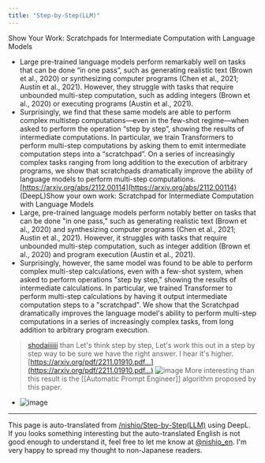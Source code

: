 ```yaml
---
title: "Step-by-Step(LLM)"
---
```


Show Your Work: Scratchpads for Intermediate Computation with Language Models
- Large pre-trained language models perform remarkably well on tasks that can be done “in one pass”, such as generating realistic text (Brown et al., 2020) or synthesizing computer programs (Chen et al., 2021; Austin et al., 2021). However, they struggle with tasks that require unbounded multi-step computation, such as adding integers (Brown et al., 2020) or executing programs (Austin et al., 2021).
- Surprisingly, we find that these same models are able to perform complex multistep computations—even in the few-shot regime—when asked to perform the operation “step by step”, showing the results of intermediate computations. In particular, we train Transformers to perform multi-step computations by asking them to emit intermediate computation steps into a “scratchpad”. On a series of increasingly complex tasks ranging from long addition to the execution of arbitrary programs, we show that scratchpads dramatically improve the ability of language models to perform multi-step computations.
[https://arxiv.org/abs/2112.00114](https://arxiv.org/abs/2112.00114)
(DeepL)Show your own work: Scratchpad for Intermediate Computation with Language Models
- Large, pre-trained language models perform notably better on tasks that can be done "in one pass," such as generating realistic text (Brown et al., 2020) and synthesizing computer programs (Chen et al., 2021; Austin et al., 2021). However, it struggles with tasks that require unbounded multi-step computation, such as integer addition (Brown et al., 2020) and program execution (Austin et al., 2021).
- Surprisingly, however, the same model was found to be able to perform complex multi-step calculations, even with a few-shot system, when asked to perform operations "step by step," showing the results of intermediate calculations. In particular, we trained Transformer to perform multi-step calculations by having it output intermediate computation steps to a "scratchpad". We show that the Scratchpad dramatically improves the language model's ability to perform multi-step computations in a series of increasingly complex tasks, from long addition to arbitrary program execution.


> [shodaiiiiii](https://twitter.com/shodaiiiiii/status/1637746876568174593/photo/1) than Let's think step by step, Let's work this out in a step by step way to be sure we have the right answer. I hear it's higher.
>  [https://arxiv.org/pdf/2211.01910.pdf…](https://arxiv.org/pdf/2211.01910.pdf…)
>  ![image](https://pbs.twimg.com/media/FrpxrA0aUAInCZv?format=png&name=small#.png)
More interesting than this result is the [[Automatic Prompt Engineer]] algorithm proposed by this paper.
- ![image](https://gyazo.com/c97ab673c62584d8f95261439818f1b4/thumb/1000)

---
This page is auto-translated from [/nishio/Step-by-Step(LLM)](https://scrapbox.io/nishio/Step-by-Step(LLM)) using DeepL. If you looks something interesting but the auto-translated English is not good enough to understand it, feel free to let me know at [@nishio_en](https://twitter.com/nishio_en). I'm very happy to spread my thought to non-Japanese readers.